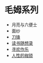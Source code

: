 # 毛姆系列

- 月亮与六便士
- 面纱
- [刀锋](./the-razors-edge.md)
- [读书随想录](./the-summing-up.md)
- [寻欢作乐](./cakes-and-ale.md)
- [人性的枷锁](./of-human-bondage.md)